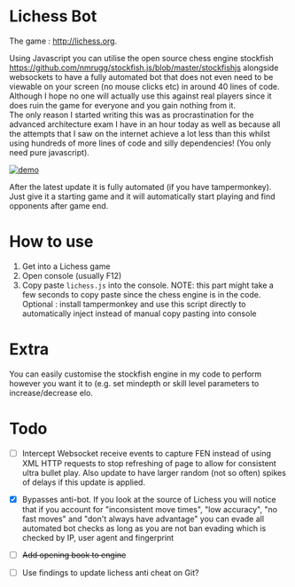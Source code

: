 # Lichess Bot
The game : http://lichess.org.

Using Javascript you can utilise the open source chess engine stockfish https://github.com/nmrugg/stockfish.js/blob/master/stockfishjs alongside websockets to have a fully automated bot that does not even need to be viewable on your screen (no mouse clicks etc) in around 40 lines of code.
Although I hope no one will actually use this against real players since it does ruin the game for everyone and you gain nothing from it.   
The only reason I started writing this was as procrastination for the advanced architecture exam I have in an hour today as well as because all the attempts that I saw on the internet achieve a lot less than this whilst using hundreds of more lines of code and silly dependencies! (You only need pure javascript).

[![demo](https://img.youtube.com/vi/6XTYFbyaXzE/0.jpg)](https://www.youtube.com/watch?v=6XTYFbyaXzE)

After the latest update it is fully automated (if you have tampermonkey).   Just give it a starting game and it will automatically start playing and find opponents after game end. 


# How to use
1. Get into a Lichess game
2. Open console (usually F12)
3. Copy paste ```lichess.js``` into the console.   NOTE: this part might take a few seconds to copy paste since the chess engine is in the code.
Optional : install tampermonkey and use this script directly to automatically inject instead of manual copy pasting into console

# Extra
You can easily customise the stockfish engine in my code to perform however you want it to (e.g. set mindepth or skill level parameters to increase/decrease elo.

# Todo
- [ ] Intercept Websocket receive events to capture FEN instead of using XML HTTP requests to stop refreshing of page to allow for consistent ultra bullet play.   Also update to have larger random (not so often) spikes of delays if this update is applied.

- [X] Bypasses anti-bot.   If you look at the source of Lichess you will notice that if you account for "inconsistent move times", "low accuracy", "no fast moves" and "don't always have advantage" you can evade all automated bot checks as long as you are not ban evading which is checked by IP, user agent and fingerprint

- [ ] ~~Add opening book to engine~~

- [ ] Use findings to update lichess anti cheat on Git?
